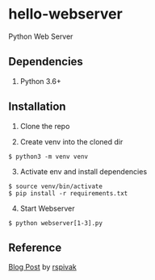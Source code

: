 # hello-webserver
Python Web Server

## Dependencies
1. Python 3.6+

## Installation
1. Clone the repo

2. Create venv into the cloned dir
```
$ python3 -m venv venv
``` 

3. Activate env and install dependencies
```
$ source venv/bin/activate
$ pip install -r requirements.txt
``` 

4. Start Webserver
```
$ python webserver[1-3].py
``` 


## Reference
[Blog Post](https://ruslanspivak.com/lsbaws-part1/) by [rspivak](https://github.com/rspivak)
